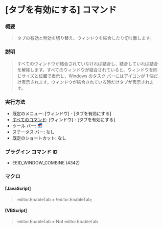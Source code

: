 # \[タブを有効にする\] コマンド

### 概要

> タブの有効と無効を切り替え、ウィンドウを結合したり切り離します。

### 説明

> すべてのウィンドウが結合されていなければ結合し、結合していれば結合を解除します。すべてのウィンドウが結合されていると、ウィンドウを同じサイズと位置で表示し、Windows のタスク バーにはアイコンが 1 個だけ表示されます。ウィンドウが結合されている時だけタブが表示されます。

### 実行方法

- 既定のメニュー: \[ウィンドウ\] \- \[タブを有効にする\]
- [すべてのコマンド](../../glossary/allcommands): \[ウィンドウ\] \- \[タブを有効にする\]
- ツール バー: ![](../../images/windowcombine.gif)
- ステータス バー: なし
- 既定のショートカット: なし

### プラグイン コマンド ID

- EEID\_WINDOW\_COMBINE (4342)

### マクロ

#### \[JavaScript\]

> editor.EnableTab = !editor.EnableTab;

#### \[VBScript\]

> editor.EnableTab = Not editor.EnableTab
